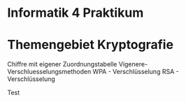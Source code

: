 # Informatik 4 Praktikum

Themengebiet Kryptografie
=========================

Chiffre mit eigener Zuordnungstabelle
Vigenere-Verschluesselungsmethoden
WPA - Verschlüsselung
RSA - Verschlüsselung

Test